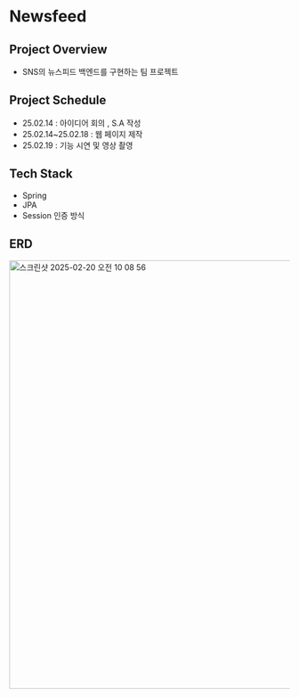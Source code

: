 # Newsfeed
## Project Overview
- SNS의 뉴스피드 백엔드를 구현하는 팀 프로젝트

## Project Schedule
- 25.02.14 : 아이디어 회의 , S.A 작성
- 25.02.14~25.02.18 : 웹 페이지 제작
- 25.02.19 : 기능 시연 및 영상 촬영

## Tech Stack
- Spring
- JPA
- Session 인증 방식

## ERD
<img width="769" alt="스크린샷 2025-02-20 오전 10 08 56" src="https://github.com/user-attachments/assets/f458ea8f-b705-494f-871f-7c9e4d506fd8" />
